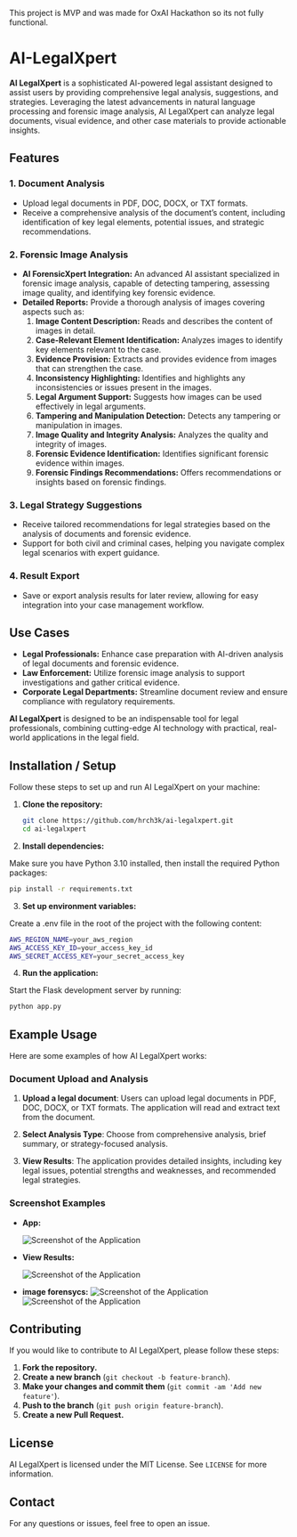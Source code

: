 This project is MVP and was made for OxAI Hackathon so its not fully functional.

# AI-LegalXpert

**AI LegalXpert** is a sophisticated AI-powered legal assistant designed to assist users by providing comprehensive legal analysis, suggestions, and strategies. Leveraging the latest advancements in natural language processing and forensic image analysis, AI LegalXpert can analyze legal documents, visual evidence, and other case materials to provide actionable insights.

## Features

### 1. Document Analysis
- Upload legal documents in PDF, DOC, DOCX, or TXT formats.
- Receive a comprehensive analysis of the document’s content, including identification of key legal elements, potential issues, and strategic recommendations.

### 2. Forensic Image Analysis
- **AI ForensicXpert Integration:** An advanced AI assistant specialized in forensic image analysis, capable of detecting tampering, assessing image quality, and identifying key forensic evidence.
- **Detailed Reports:** Provide a thorough analysis of images covering aspects such as:
  1. **Image Content Description:** Reads and describes the content of images in detail.
  2. **Case-Relevant Element Identification:** Analyzes images to identify key elements relevant to the case.
  3. **Evidence Provision:** Extracts and provides evidence from images that can strengthen the case.
  4. **Inconsistency Highlighting:** Identifies and highlights any inconsistencies or issues present in the images.
  5. **Legal Argument Support:** Suggests how images can be used effectively in legal arguments.
  6. **Tampering and Manipulation Detection:** Detects any tampering or manipulation in images.
  7. **Image Quality and Integrity Analysis:** Analyzes the quality and integrity of images.
  8. **Forensic Evidence Identification:** Identifies significant forensic evidence within images.
  9. **Forensic Findings Recommendations:** Offers recommendations or insights based on forensic findings.

### 3. Legal Strategy Suggestions
- Receive tailored recommendations for legal strategies based on the analysis of documents and forensic evidence.
- Support for both civil and criminal cases, helping you navigate complex legal scenarios with expert guidance.

### 4. Result Export
- Save or export analysis results for later review, allowing for easy integration into your case management workflow.

## Use Cases
- **Legal Professionals:** Enhance case preparation with AI-driven analysis of legal documents and forensic evidence.
- **Law Enforcement:** Utilize forensic image analysis to support investigations and gather critical evidence.
- **Corporate Legal Departments:** Streamline document review and ensure compliance with regulatory requirements.

**AI LegalXpert** is designed to be an indispensable tool for legal professionals, combining cutting-edge AI technology with practical, real-world applications in the legal field.


## Installation / Setup

Follow these steps to set up and run AI LegalXpert on your machine:
1. **Clone the repository:**

   ```bash
   git clone https://github.com/hrch3k/ai-legalxpert.git
   cd ai-legalxpert
   ```

2. **Install dependencies:**

  Make sure you have Python 3.10 installed, then install the required Python packages:

   ```bash
   pip install -r requirements.txt
   ```

3. **Set up environment variables:**

  Create a .env file in the root of the project with the following content:

   ```bash
   AWS_REGION_NAME=your_aws_region
   AWS_ACCESS_KEY_ID=your_access_key_id
   AWS_SECRET_ACCESS_KEY=your_secret_access_key
  ```


4. **Run the application:**

  Start the Flask development server by running:

   ```bash
   python app.py
```


## Example Usage

Here are some examples of how AI LegalXpert works:

### Document Upload and Analysis

1. **Upload a legal document**: Users can upload legal documents in PDF, DOC, DOCX, or TXT formats. The application will read and extract text from the document.

2. **Select Analysis Type**: Choose from comprehensive analysis, brief summary, or strategy-focused analysis.

3. **View Results**: The application provides detailed insights, including key legal issues, potential strengths and weaknesses, and recommended legal strategies.

### Screenshot Examples

- **App:**

  ![Screenshot of the Application](screenshot1.jpg)

  

- **View Results:**

  ![Screenshot of the Application](result.jpg)


- **image forensycs:**
  ![Screenshot of the Application](dummy_forensic_image.jpg)
  ![Screenshot of the Application](imagereport.jpg)

## Contributing

If you would like to contribute to AI LegalXpert, please follow these steps:

1. **Fork the repository.**
2. **Create a new branch** (`git checkout -b feature-branch`).
3. **Make your changes and commit them** (`git commit -am 'Add new feature'`).
4. **Push to the branch** (`git push origin feature-branch`).
5. **Create a new Pull Request.**

## License

AI LegalXpert is licensed under the MIT License. See `LICENSE` for more information.

## Contact

For any questions or issues, feel free to open an issue.

